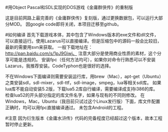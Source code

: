 #用Object Pascal和SDL实现的DOS游戏《金庸群侠传》的重制版

这是目前网路上最完善的《金庸群侠传》复刻版，通过更换数据包，可以运行大部分MOD。
因google code即将关闭，本项目迁移至github。

#如何编译
首先下载游戏本体，其中包含了Windows版本的exe文件和dll文件，可以直接运行。使用Lazarus可以直接编译。但是压缩包中的源码一般会比较旧，最新的需要用svn来获取。
一般下载地址在：http://pan.baidu.com/s/1pJ9Giwj。
注意大部分是使用商业性质的素材，这个分享可能是违规的。
安装fpc（任何方法均可），如果你对命令行熟悉可以不安装Lazarus，我推荐安装。CodeTyphon也是很好的选择。

不在Windows下面编译则需要安装运行库，用brew（Mac），apt-get（Ubuntu）之类安装sdl，sdl-mixer，sdl-ttf，sdl-image，smpeg，lua等相关sdl库。
如果lua库不能自动安装5.2版，下载lua5.2库自行编译，需要编译成支持i386的库。
检查lua52的开头部分指定的库文件名字，如果与现有的不同则修改。
在Windows，Mac，Ubuntu（我目前只试过这个Linux发行版）下面，库文件配置正确时，均可以用fpc直接编译通过。
未包含Android的工程。

#注意
因为衍生版本《金庸水浒传》代码的完备程度已经超过这个版本，故本工程暂时停止更新。
